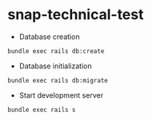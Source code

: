 # snap-technical-test

* Database creation
```shell
bundle exec rails db:create
```

* Database initialization
```shell
bundle exec rails db:migrate
```

* Start development server
```shell
bundle exec rails s
```
